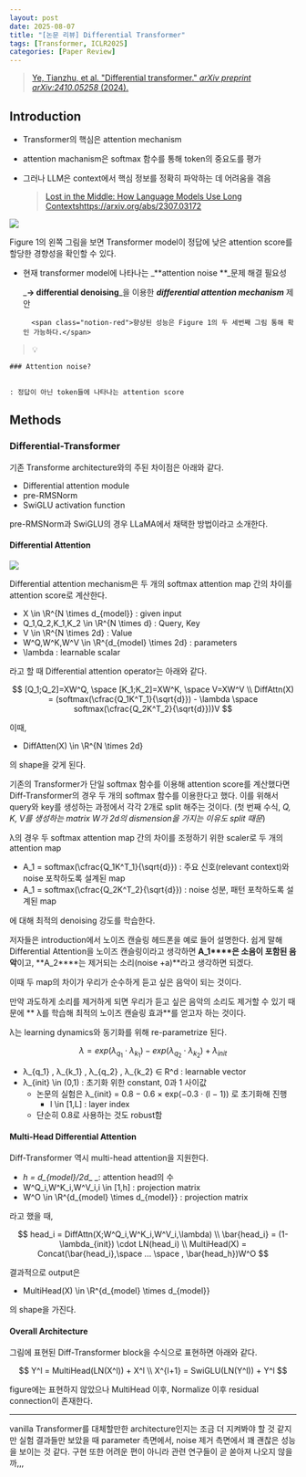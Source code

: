 ```yaml
---
layout: post
date: 2025-08-07
title: "[논문 리뷰] Differential Transformer"
tags: [Transformer, ICLR2025]
categories: [Paper Review]
---
```


> [Ye, Tianzhu, et al. "Differential transformer." ](https://arxiv.org/abs/2410.05258)[_arXiv preprint arXiv:2410.05258_](https://arxiv.org/abs/2410.05258)[ (2024).](https://arxiv.org/abs/2410.05258)



## Introduction

- Transformer의 핵심은 attention mechanism
- attention machanism은 softmax 함수를 통해 token의 중요도를 평가
- 그러나 LLM은 context에서 핵심 정보를 정확히 파악하는 데 어려움을 겪음

	> [Lost in the Middle: How Language Models Use Long Contextshttps://arxiv.org/abs/2307.03172](https://arxiv.org/abs/2307.03172)


![](https://prod-files-secure.s3.us-west-2.amazonaws.com/542b861c-36a8-4051-84e5-8804b6728dba/9083ea56-691a-4752-ae26-47f403431ac8/image.png?X-Amz-Algorithm=AWS4-HMAC-SHA256&X-Amz-Content-Sha256=UNSIGNED-PAYLOAD&X-Amz-Credential=ASIAZI2LB466QMLEAQQB%2F20250918%2Fus-west-2%2Fs3%2Faws4_request&X-Amz-Date=20250918T230055Z&X-Amz-Expires=3600&X-Amz-Security-Token=IQoJb3JpZ2luX2VjEEkaCXVzLXdlc3QtMiJGMEQCIAwu%2Fc6ko8YrkFlRlXn%2Ff8y8vXdYacVHn4LtCl3%2FkdTtAiBfUYIaQNzt48BYAewaPzV8WA7jSJrb3uVOtTjuPPOgQSqIBAjC%2F%2F%2F%2F%2F%2F%2F%2F%2F%2F8BEAAaDDYzNzQyMzE4MzgwNSIMeS3lsgOzz5HhkJodKtwD7P7bYp%2B2JZc5A5hoOe049dqLTSGLLWXonyDpKUum7iPN1kGYGJ3cdTazOJ12NyErpNu%2ByCsawrBVD3vuLlXWRBFv2%2FxzQfvh%2FgKT64PQ0%2FpriXjOyTV8VK%2F1CYzvZzjYVlSW3YucTmqMYxo22XMQ2LoxN0FPhl11ps9d4vX81ZIuFofu038vF5ncwzkKZL7DezbrfVEUEdlzGNJvAkn%2BOJdt%2Fk3Gnc1oHaElMInBuO%2BIGw%2BJWAW8B1Vkb%2FQJRiQAcQQ2OC4Ma7JpKR2x4ykugsdSbT5L9k7v8bi%2BcPuRq4bPz7jxcQzoFPzMIAeXYZCpyu6vBw7BPDAct%2BJaEzSYr6Hb21oyYCK17qxxaTluz8c9cTDWZAuddgkF7Cv9N%2FvAuRlPwsmDx7%2FjEmEAA2Buk%2F5hdh8R6faIQCqD5Aox2ubF0lE97CF4xOzYvs9yA5li4nmqO%2B1l1fJMvP3vgRW7xcSCqJnJPCtCUN1F7%2BRVWo7U8XXelRZAz2DHxFidAwUA%2BinhTYSY2Ns0qMedsON1zcpwaly%2FPaOvHkOoadrnXbmO2xWK9AiE9TfmUgyKjdxpgdBpFmBtHaZ1NXnGMgABYpk5X%2BOpYHP7F2Y%2BbGssN2OB5wyvM0j3PwAyVw8w%2B%2FiwxgY6pgHO8jJYZuMe103DHkKkUUKq%2BgAAsEkt331b4pnf1JrFhobSKdEbeCF6A1eclCDBA%2FPagM%2BD6ZwiRWWL6cu0HHI5iylBYBDGpjnuaMY%2FpgWA9VeB0AEaPYwiilLNqROlp81WTgLzxUyvKZJOptdHnbXBSa9GJj2D7QZHOGEgzuw9VRwizi%2FWJT00e1%2Fmiu9DI4LJitMs9n%2FTc7pbaxc1ZrMkqMSHG%2BDQ&X-Amz-Signature=c33572d49203d33f484a47f9ee3855a4432d61eaabb0f3b0fd4f491a82d0e8fc&X-Amz-SignedHeaders=host&x-amz-checksum-mode=ENABLED&x-id=GetObject)


Figure 1의 왼쪽 그림을 보면 Transformer model이 정답에 낮은 attention score를 할당한 경향성을 확인할 수 있다.

- 현재 transformer model에 나타나는 _**attention noise **_문제 해결 필요성

	_**→ differential denoising**_을 이용한 _**differential attention mechanism**_ 제안


		<span class="notion-red">향상된 성능은 Figure 1의 두 세번째 그림 통해 확인 가능하다.</span>


> 💡 


	### Attention noise?


	: 정답이 아닌 token들에 나타나는 attention score



## Methods



### Differential-Transformer


기존 Transforme architecture와의 주된 차이점은 아래와 같다.

- Differential attention module
- pre-RMSNorm
- SwiGLU activation function

pre-RMSNorm과 SwiGLU의 경우 LLaMA에서 채택한 방법이라고 소개한다.



#### Differential Attention


![](https://prod-files-secure.s3.us-west-2.amazonaws.com/542b861c-36a8-4051-84e5-8804b6728dba/116d70b2-1963-4810-9167-f4c7d8a06e8f/image.png?X-Amz-Algorithm=AWS4-HMAC-SHA256&X-Amz-Content-Sha256=UNSIGNED-PAYLOAD&X-Amz-Credential=ASIAZI2LB466QMLEAQQB%2F20250918%2Fus-west-2%2Fs3%2Faws4_request&X-Amz-Date=20250918T230055Z&X-Amz-Expires=3600&X-Amz-Security-Token=IQoJb3JpZ2luX2VjEEkaCXVzLXdlc3QtMiJGMEQCIAwu%2Fc6ko8YrkFlRlXn%2Ff8y8vXdYacVHn4LtCl3%2FkdTtAiBfUYIaQNzt48BYAewaPzV8WA7jSJrb3uVOtTjuPPOgQSqIBAjC%2F%2F%2F%2F%2F%2F%2F%2F%2F%2F8BEAAaDDYzNzQyMzE4MzgwNSIMeS3lsgOzz5HhkJodKtwD7P7bYp%2B2JZc5A5hoOe049dqLTSGLLWXonyDpKUum7iPN1kGYGJ3cdTazOJ12NyErpNu%2ByCsawrBVD3vuLlXWRBFv2%2FxzQfvh%2FgKT64PQ0%2FpriXjOyTV8VK%2F1CYzvZzjYVlSW3YucTmqMYxo22XMQ2LoxN0FPhl11ps9d4vX81ZIuFofu038vF5ncwzkKZL7DezbrfVEUEdlzGNJvAkn%2BOJdt%2Fk3Gnc1oHaElMInBuO%2BIGw%2BJWAW8B1Vkb%2FQJRiQAcQQ2OC4Ma7JpKR2x4ykugsdSbT5L9k7v8bi%2BcPuRq4bPz7jxcQzoFPzMIAeXYZCpyu6vBw7BPDAct%2BJaEzSYr6Hb21oyYCK17qxxaTluz8c9cTDWZAuddgkF7Cv9N%2FvAuRlPwsmDx7%2FjEmEAA2Buk%2F5hdh8R6faIQCqD5Aox2ubF0lE97CF4xOzYvs9yA5li4nmqO%2B1l1fJMvP3vgRW7xcSCqJnJPCtCUN1F7%2BRVWo7U8XXelRZAz2DHxFidAwUA%2BinhTYSY2Ns0qMedsON1zcpwaly%2FPaOvHkOoadrnXbmO2xWK9AiE9TfmUgyKjdxpgdBpFmBtHaZ1NXnGMgABYpk5X%2BOpYHP7F2Y%2BbGssN2OB5wyvM0j3PwAyVw8w%2B%2FiwxgY6pgHO8jJYZuMe103DHkKkUUKq%2BgAAsEkt331b4pnf1JrFhobSKdEbeCF6A1eclCDBA%2FPagM%2BD6ZwiRWWL6cu0HHI5iylBYBDGpjnuaMY%2FpgWA9VeB0AEaPYwiilLNqROlp81WTgLzxUyvKZJOptdHnbXBSa9GJj2D7QZHOGEgzuw9VRwizi%2FWJT00e1%2Fmiu9DI4LJitMs9n%2FTc7pbaxc1ZrMkqMSHG%2BDQ&X-Amz-Signature=d6b28517ac1fe6068ed9784c13f810f529dbb179d6c180a8368c4696fce2fd71&X-Amz-SignedHeaders=host&x-amz-checksum-mode=ENABLED&x-id=GetObject)


Differential attention mechanism은 두 개의 softmax attention map 간의 차이를 attention score로 계산한다.

- X \in \R^{N \times d\_{model}} : given input
- Q\_1,Q\_2,K\_1,K\_2 \in \R^{N \times d} : Query, Key
- V \in \R^{N \times 2d} : Value
- W^Q,W^K,W^V \in \R^{d\_{model} \times 2d} : parameters
- \lambda : learnable scalar

라고 할 때 Differential attention operator는 아래와 같다.


$$
[Q_1;Q_2]=XW^Q, \space [K_1;K_2]=XW^K, \space V=XW^V \\
DiffAttn(X) = (softmax(\cfrac{Q_1K^T_1}{\sqrt{d}}) - \lambda \space softmax(\cfrac{Q_2K^T_2}{\sqrt{d}}))V
$$


이때,

- DiffAtten(X) \in \R^{N \times 2d}

의 shape을 갖게 된다.


기존의 Transformer가 단일 softmax 함수를 이용해 attention score를 계산했다면 Diff-Transformer의 경우 두 개의 softmax 함수를 이용한다고 했다. 이를 위해서 query와 key를 생성하는 과정에서 각각 2개로 split 해주는 것이다. <span class="notion-red">(첫 번째 수식, </span><span class="notion-red">_Q, K, V를 생성하는 matrix W가 2d의 dismension을 가지는 이유도 split 때문_</span><span class="notion-red">)</span>


 λ의 경우 두 softmax attention map 간의 차이를 조정하기 위한 scaler로 두 개의 attention map

- A\_1 = softmax(\cfrac{Q\_1K^T\_1}{\sqrt{d}}) : 주요 신호(relevant context)와 noise 포착하도록 설계된 map
- A\_1 = softmax(\cfrac{Q\_2K^T\_2}{\sqrt{d}}) : noise 성분, 패턴 포착하도록 설계된 map 

에 대해 최적의 denoising 강도를 학습한다.


저자들은 introduction에서 노이즈 캔슬링 헤드폰을 예로 들어 설명한다. 쉽게 말해 Differential Attention을 노이즈 캔슬링이라고 생각하면 **A\_1****은 소음이 포함된 음악**이고, **A\_2****는 제거되는 소리(noise +a)**라고 생각하면 되겠다. 


이때 두 map의 차이가 우리가 순수하게 듣고 싶은 음악이 되는 것이다. 


만약 과도하게 소리를 제거하게 되면 우리가 듣고 싶은 음악의 소리도 제거할 수 있기 때문에 ** λ를 학습해 최적의 노이즈 캔슬링 효과**를 얻고자 하는 것이다.


λ는 learning dynamics와 동기화를 위해 re-parametrize 된다.


$$
\lambda = exp(\lambda_{q_1} \cdot \lambda_{k_1}) - exp(\lambda_{q_2} \cdot \lambda_{k_2}) + \lambda_{init}
$$

- λ\_{q\_1} , λ\_{k\_1} , λ\_{q\_2} , λ\_{k\_2} ∈ R^d : learnable vector
- λ\_{init} \in (0,1) : 초기화 위한 constant, 0과 1 사이값
	- 논문의 실험은 λ\_{init} = 0.8 − 0.6 × exp(−0.3 · (l − 1)) 로 초기화해 진행
		- l \in [1,L] : layer index
	- 단순히 0.8로 사용하는 것도 robust함


#### **Multi-Head Differential Attention**


Diff-Transformer 역시 multi-head attention을 지원한다.

- _h = d\_{model}/2d__ _: attention head의 수
- W^Q\_i,W^K\_i,W^V\_i,i \in [1,h] : projection matrix
- W^O \in \R^{d\_{model} \times d\_{model}} : projection matrix

라고 했을 때,


$$
head_i = DiffAttn(X;W^Q_i,W^K_i,W^V_i,\lambda) \\
\bar{head_i} = (1-\lambda_{init}) \cdot LN(head_i) \\
MultiHead(X) = Concat(\bar{head_i},\space ... \space , \bar{head_h})W^O
$$


결과적으로 output은

- MultiHead(X) \in \R^{d\_{model} \times d\_{model}}

의 shape을 가진다.



#### Overall Architecture


그림에 표현된 Diff-Transformer block을 수식으로 표현하면 아래와 같다.


$$
Y^l = MultiHead(LN(X^l)) + X^l \\
X^{l+1} = SwiGLU(LN(Y^l)) + Y^l
$$


figure에는 표현하지 않았으나 MultiHead 이후, Normalize 이후 residual connection이 존재한다.


---


vanilla Transformer를 대체할만한 architecture인지는 조금 더 지켜봐야 할 것 같지만 실험 결과들만 보았을 때 parameter 측면에서, noise 제거 측면에서 꽤 괜찮은 성능을 보이는 것 같다. 구현 또한 어려운 편이 아니라 관련 연구들이 곧 쏟아져 나오지 않을까,,,

